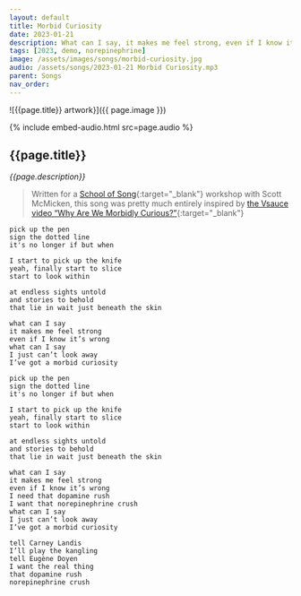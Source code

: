 ```yaml
---
layout: default
title: Morbid Curiosity
date: 2023-01-21
description: What can I say, it makes me feel strong, even if I know it's wrong
tags: [2023, demo, norepinephrine]
image: /assets/images/songs/morbid-curiosity.jpg
audio: /assets/songs/2023-01-21 Morbid Curiosity.mp3
parent: Songs
nav_order: 
---
```

![{{page.title}} artwork}]({{ page.image }})

{% include embed-audio.html src=page.audio %}

## {{page.title}}
*{{page.description}}*

>Written for a [School of Song](https://schoolofsong.org/){:target="_blank"} workshop with Scott McMicken, this song was pretty much entirely inspired by [the Vsauce video “Why Are We Morbidly Curious?”](https://www.youtube.com/watch?v=ZbdMMI6ty0o){:target="_blank"}

```
pick up the pen
sign the dotted line
it's no longer if but when

I start to pick up the knife
yeah, finally start to slice
start to look within

at endless sights untold
and stories to behold
that lie in wait just beneath the skin

what can I say
it makes me feel strong
even if I know it’s wrong
what can I say
I just can’t look away
I’ve got a morbid curiosity

pick up the pen
sign the dotted line
it's no longer if but when

I start to pick up the knife
yeah, finally start to slice
start to look within

at endless sights untold
and stories to behold
that lie in wait just beneath the skin

what can I say
it makes me feel strong
even if I know it’s wrong
I need that dopamine rush
I want that norepinephrine crush
what can I say
I just can’t look away
I’ve got a morbid curiosity

tell Carney Landis
I’ll play the kangling
tell Eugène Doyen
I want the real thing
that dopamine rush
norepinephrine crush
```